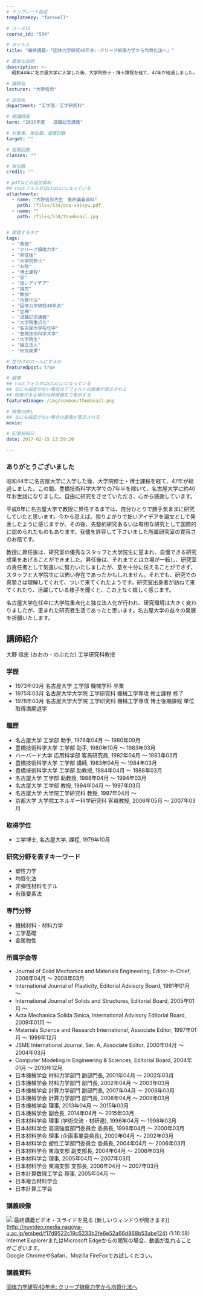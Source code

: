 ```yaml
---
# テンプレート指定
templateKey: "farewell"

# コースID
course_id: "534"

# タイトル
title: "最終講義-「固体力学研究40年余:-クリープ損傷力学から均質化法へ」"

# 簡単な説明
description: >-
  昭和44年に名古屋大学に入学した後、大学院修士・博士課程を経て、47年が経過しました。この間、豊橋技術科学大学での7年半を除いて、名古屋大学に約40年お世話になりました。自由に研究をさせていただき...

# 講師名
lecturer: "大野信忠"

# 部局名
department: "工学部／工学研究科"

# 開講時限
term: "2015年度	退職記念講義"

# 対象者、単位数、授業回数
target: ""

# 授業回数
classes: ""

# 単位数
credit: ""

# pdfなどの追加資料
## rootフォルダはstaticになっている
attachments: 
  - name: "大野信忠先生　最終講義資料" 
    path: /files/534/ono-saisyu.pdf
  - name: "" 
    path: /files/534/thumbnail.jpg


# 関連するタグ
tags:
  - "我儘"
  - "クリープ損傷力学"
  - "昇任後"
  - "大学院修士"
  - "お陰"
  - "博士課程"
  - "意"
  - "拙いアイデア"
  - "論文"
  - "教授"
  - "均質化法"
  - "固体力学研究40年余"
  - "立場"
  - "退職記念講義"
  - "大学院重点化"
  - "名古屋大学在任中"
  - "豊橋技術科学大学"
  - "大学院生"
  - "独立法人"
  - "研究成果"

# 色付けのロールにするか
featuredpost: true

# 画像
## rootフォルダはstaticになっている
## なにも指定がない場合はデフォルトの画像が表示される
## 映像がある場合は映像優先で表示する
featuredimage: /img/common/thumbnail.png

# 映像のURL
## なにも指定がない場合は画像が表示される
movie: 

# 記事投稿日
date: 2017-02-15 13:59:20

---
```

### ありがとうございました

昭和44年に名古屋大学に入学した後、大学院修士・博士課程を経て、47年が経過しました。この間、豊橋技術科学大学での7年半を除いて、名古屋大学に約40年お世話になりました。自由に研究をさせていただき、心から感謝しています。

平成6年に名古屋大学で教授に昇任するまでは、自分ひとりで勝手気ままに研究していたと思います。今から思えば、独りよがりで拙いアイデアを論文として発表したように感じますが、その後、先駆的研究あるいは有用な研究として国際的に認められたものもあります。我儘を許容して下さいました所属研究室の寛容さのお陰です。

教授に昇任後は、研究室の優秀なスタッフと大学院生に恵まれ、自慢できる研究成果をあげることができました。昇任後は、それまでとは立場が一転し、研究室の責任者として気遣いに努力いたしましたが、意を十分に伝えることができず、スタッフと大学院生には怖い存在であったかもしれません。それでも、研究での真摯さは理解してくれて、ついて来てくれたようです。研究室出身者が訪ねて来てくれたり、活躍している様子を聞くと、この上なく嬉しく感じます。

名古屋大学在任中に大学院重点化と独立法人化が行われ、研究環境は大きく変わりましたが、恵まれた研究者生活であったと思います。名古屋大学の益々の発展を祈願いたします。
## 講師紹介

大野 信忠 (おおの・のぶただ) 工学研究科教授 

### 学歴

  * 1973年03月 名古屋大学 工学部 機械学科 卒業
  * 1975年03月 名古屋大学大学院 工学研究科 機械工学専攻 修士課程 修了
  * 1978年03月 名古屋大学大学院 工学研究科 機械工学専攻 博士後期課程 単位取得満期退学

### 職歴

  * 名古屋大学 工学部 助手, 1978年04月 ～ 1980年09月
  * 豊橋技術科学大学 工学部 助手, 1980年10月 ～ 1983年03月
  * ハーバード大学 応用科学部 客員研究員, 1982年04月 ～ 1983年03月
  * 豊橋技術科学大学 工学部 講師, 1983年04月 ～ 1984年03月
  * 豊橋技術科学大学 工学部 助教授, 1984年04月 ～ 1988年03月
  * 名古屋大学 工学部 助教授, 1988年04月 ～ 1994年03月
  * 名古屋大学 工学部 教授, 1994年04月 ～ 1997年03月
  * 名古屋大学 大学院工学研究科 教授, 1997年04月 ～
  * 京都大学 大学院エネルギー科学研究科 客員教授, 2006年05月 ～ 2007年03月

### 取得学位

  * 工学博士, 名古屋大学, 課程, 1979年10月

### 研究分野を表すキーワード

  * 塑性力学
  * 均質化法
  * 非弾性材料モデル
  * 有限要素法

### 専門分野

  * 機械材料・材料力学
  * 工学基礎
  * 金属物性

### 所属学会等

  * Journal of Solid Mechanics and Materials Engineering, Editor-in-Chief, 2006年04月 ～ 2008年03月
  * International Journal of Plasticity, Editorial Advisory Board, 1991年01月 ～
  * International Journal of Solids and Structures, Editorial Board, 2005年01月 ～
  * Acta Mechanica Solida Sinica, International Advisory Editorial Board, 2009年01月 ～
  * Materials Science and Research International, Associate Editor, 1997年01月 ～ 1999年12月
  * JSME International Journal, Ser. A, Associate Editor, 2000年04月 ～ 2004年03月
  * Computer Modeling in Engineering & Sciences, Editorial Board, 2004年01月 ～ 2010年12月
  * 日本機械学会 材料力学部門 副部門長, 2001年04月 ～ 2002年03月
  * 日本機械学会 材料力学部門 部門長, 2002年04月 ～ 2003年03月
  * 日本機械学会 計算力学部門 副部門長, 2007年04月 ～ 2008年03月
  * 日本機械学会 計算力学部門 部門長, 2008年04月 ～ 2009年03月
  * 日本機械学会 理事, 2013年04月 ～ 2015年03月
  * 日本機械学会 副会長, 2014年04月 ～ 2015年03月
  * 日本材料学会 理事 (学術交流・材研連), 1996年04月 ～ 1998年03月
  * 日本材料学会 高温強度部門委員会 委員長, 1998年04月 ～ 2000年03月
  * 日本材料学会 理事 (企画事業委員長), 2000年04月 ～ 2002年03月
  * 日本材料学会 塑性工学部門委員会 委員長, 2004年04月 ～ 2006年03月
  * 日本材料学会 東海支部 副支部長, 2004年04月 ～ 2006年03月
  * 日本材料学会 理事, 2005年04月 ～ 2007年03月
  * 日本材料学会 東海支部 支部長, 2006年04月 ～ 2007年03月
  * 日本計算数理工学会 理事, 2005年04月 ～
  * 日本複合材料学会
  * 日本計算工学会
### 講義映像


![](/files/534/thumbnail.jpg) 最終講義ビデオ・スライドを見る (新しいウィンドウが開きます)](http://nuvideo.media.nagoya-u.ac.jp/embed/f17d9522c19c6233b2fe6e52a66d868b53abe124) (1:16:58)  
Internet ExplorerまたはMicrosoft Edgeからの閲覧の場合、動画が乱れることがございます。  
Google ChromeやSafari、Mozilla FireFoxでお試しください。 

### 講義資料


[固体力学研究40年余: クリープ損傷力学から均質化法へ](/files/534/ono-saisyu.pdf) 
